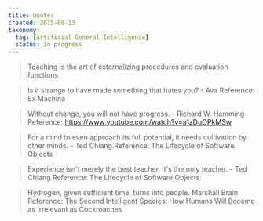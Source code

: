 ```yaml
---
title: Quotes
created: 2015-08-13
taxonomy:
  tag: [Artificial General Intelligence]
  status: in progress
---
```


> Teaching is the art of externalizing procedures and evaluation functions

> Is it strange to have made something that hates you?
> \- Ava
Reference: Ex Machina

> Without change, you will not have progress.
> \- Richard W. Hamming
Reference: https://www.youtube.com/watch?v=a1zDuOPkMSw


> For a mind to even approach its full potential, it needs cultivation by other minds.
> \- Ted Chiang
Reference: The Lifecycle of Software Objects


> Experience isn't merely the best teacher, it's the only teacher.
> \- Ted Chiang
Reference: The Lifecycle of Software Objects

> Hydrogen, given sufficient time, turns into people.
> Marshall Brain
Reference: The Second Intelligent Species: How Humans Will Become as Irrelevant as Cockroaches